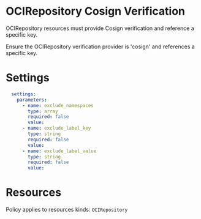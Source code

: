 # OCIRepository Cosign Verification

OCIRepository resources must provide Cosign verification and reference a specific key.

Ensure the OCIRepository verification provider is 'cosign' and references a specific key.

# Settings
```yaml
  settings:
    parameters:
      - name: exclude_namespaces
        type: array
        required: false
        value:
      - name: exclude_label_key
        type: string
        required: false
        value:
      - name: exclude_label_value
        type: string
        required: false
        value:
```

# Resources
Policy applies to resources kinds:
`OCIRepository`
